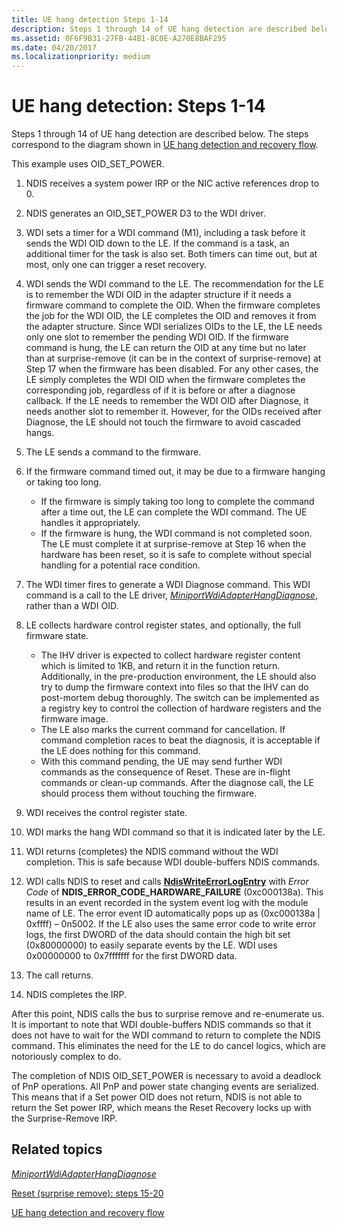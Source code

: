 ```yaml
---
title: UE hang detection Steps 1-14
description: Steps 1 through 14 of UE hang detection are described below. The steps correspond to the diagram shown in UE hang detection and recovery flow.
ms.assetid: 0F6F9B31-27FB-44B1-8C0E-A270E8BAF295
ms.date: 04/20/2017
ms.localizationpriority: medium
---
```


# UE hang detection: Steps 1-14


Steps 1 through 14 of UE hang detection are described below. The steps correspond to the diagram shown in [UE hang detection and recovery flow](wdi-ue-hang-detection-and-recovery-flow.md).

This example uses OID\_SET\_POWER.

1.  NDIS receives a system power IRP or the NIC active references drop to 0.
2.  NDIS generates an OID\_SET\_POWER D3 to the WDI driver.
3.  WDI sets a timer for a WDI command (M1), including a task before it sends the WDI OID down to the LE. If the command is a task, an additional timer for the task is also set. Both timers can time out, but at most, only one can trigger a reset recovery.
4.  WDI sends the WDI command to the LE. The recommendation for the LE is to remember the WDI OID in the adapter structure if it needs a firmware command to complete the OID. When the firmware completes the job for the WDI OID, the LE completes the OID and removes it from the adapter structure. Since WDI serializes OIDs to the LE, the LE needs only one slot to remember the pending WDI OID. If the firmware command is hung, the LE can return the OID at any time but no later than at surprise-remove (it can be in the context of surprise-remove) at Step 17 when the firmware has been disabled. For any other cases, the LE simply completes the WDI OID when the firmware completes the corresponding job, regardless of if it is before or after a diagnose callback. If the LE needs to remember the WDI OID after Diagnose, it needs another slot to remember it. However, for the OIDs received after Diagnose, the LE should not touch the firmware to avoid cascaded hangs.
5.  The LE sends a command to the firmware.
6.  If the firmware command timed out, it may be due to a firmware hanging or taking too long.
    -   If the firmware is simply taking too long to complete the command after a time out, the LE can complete the WDI command. The UE handles it appropriately.
    -   If the firmware is hung, the WDI command is not completed soon. The LE must complete it at surprise-remove at Step 16 when the hardware has been reset, so it is safe to complete without special handling for a potential race condition.

7.  The WDI timer fires to generate a WDI Diagnose command. This WDI command is a call to the LE driver, [*MiniportWdiAdapterHangDiagnose*](https://docs.microsoft.com/windows-hardware/drivers/ddi/dot11wdi/nc-dot11wdi-miniport_wdi_adapter_hang_diagnose), rather than a WDI OID.
8.  LE collects hardware control register states, and optionally, the full firmware state.
    -   The IHV driver is expected to collect hardware register content which is limited to 1KB, and return it in the function return. Additionally, in the pre-production environment, the LE should also try to dump the firmware context into files so that the IHV can do post-mortem debug thoroughly. The switch can be implemented as a registry key to control the collection of hardware registers and the firmware image.
    -   The LE also marks the current command for cancellation. If command completion races to beat the diagnosis, it is acceptable if the LE does nothing for this command.
    -   With this command pending, the UE may send further WDI commands as the consequence of Reset. These are in-flight commands or clean-up commands. After the diagnose call, the LE should process them without touching the firmware.

9.  WDI receives the control register state.
10. WDI marks the hang WDI command so that it is indicated later by the LE.
11. WDI returns (completes) the NDIS command without the WDI completion. This is safe because WDI double-buffers NDIS commands.
12. WDI calls NDIS to reset and calls [**NdisWriteErrorLogEntry**](https://docs.microsoft.com/windows-hardware/drivers/ddi/ndis/nf-ndis-ndiswriteerrorlogentry) with *Error Code* of **NDIS\_ERROR\_CODE\_HARDWARE\_FAILURE** (0xc000138a). This results in an event recorded in the system event log with the module name of LE. The error event ID automatically pops up as (0xc000138a | 0xffff) – 0n5002. If the LE also uses the same error code to write error logs, the first DWORD of the data should contain the high bit set (0x80000000) to easily separate events by the LE. WDI uses 0x00000000 to 0x7fffffff for the first DWORD data.
13. The call returns.
14. NDIS completes the IRP.

After this point, NDIS calls the bus to surprise remove and re-enumerate us. It is important to note that WDI double-buffers NDIS commands so that it does not have to wait for the WDI command to return to complete the NDIS command. This eliminates the need for the LE to do cancel logics, which are notoriously complex to do.

The completion of NDIS OID\_SET\_POWER is necessary to avoid a deadlock of PnP operations. All PnP and power state changing events are serialized. This means that if a Set power OID does not return, NDIS is not able to return the Set power IRP, which means the Reset Recovery locks up with the Surprise-Remove IRP.

## Related topics


[*MiniportWdiAdapterHangDiagnose*](https://docs.microsoft.com/windows-hardware/drivers/ddi/dot11wdi/nc-dot11wdi-miniport_wdi_adapter_hang_diagnose)

[Reset (surprise remove): steps 15-20](wdi-reset--surprise-remove---steps-15-20.md)

[UE hang detection and recovery flow](wdi-ue-hang-detection-and-recovery-flow.md)

 

 






